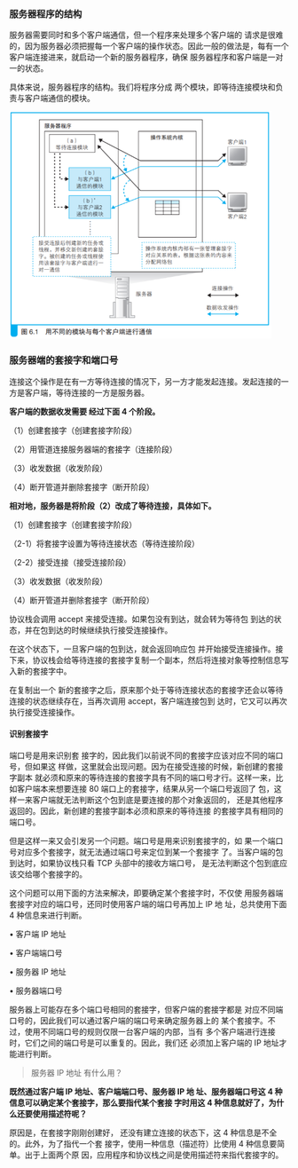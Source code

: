 ### 服务器程序的结构

服务器需要同时和多个客户端通信，但一个程序来处理多个客户端的 请求是很难的，因为服务器必须把握每一个客户端的操作状态。因此一般的做法是，每有一个客户端连接进来，就启动一个新的服务器程序，确保 服务器程序和客户端是一对一的状态。

具体来说，服务器程序的结构。我们将程序分成 两个模块，即等待连接模块和负责与客户端通信的模块。

<img src="../../../_assets/image/image-20200618215459751.png" alt="image-20200618215459751" style="zoom:67%;" />



### 服务器端的套接字和端口号

连接这个操作是在有一方等待连接的情况下，另一方才能发起连接。发起连接的一方是客户端，等待连接的一方是服务器。

**客户端的数据收发需要 经过下面 4 个阶段。** 

（1）创建套接字（创建套接字阶段） 

（2）用管道连接服务器端的套接字（连接阶段） 

（3）收发数据（收发阶段） 

（4）断开管道并删除套接字（断开阶段） 

**相对地，服务器是将阶段（2）改成了等待连接，具体如下。** 

（1）创建套接字（创建套接字阶段） 

（2-1）将套接字设置为等待连接状态（等待连接阶段） 

（2-2）接受连接（接受连接阶段） 

（3）收发数据（收发阶段） 

（4）断开管道并删除套接字（断开阶段）



协议栈会调用 accept 来接受连接。如果包没有到达，就会转为等待包 到达的状态，并在包到达的时候继续执行接受连接操作。

在这个状态下，一旦客户端的包到达，就会返回响应包 并开始接受连接操作。接下来，协议栈会给等待连接的套接字复制一个副本，然后将连接对象等控制信息写入新的套接字中。

在复制出一个 新的套接字之后，原来那个处于等待连接状态的套接字还会以等待连接的状态继续存在，当再次调用 accept，客户端连接包到 达时，它又可以再次执行接受连接操作。

#### 识别套接字

端口号是用来识别套 接字的，因此我们以前说不同的套接字应该对应不同的端口号，但如果这 样做，这里就会出现问题。因为在接受连接的时候，新创建的套接字副本 就必须和原来的等待连接的套接字具有不同的端口号才行。这样一来，比 如客户端本来想要连接 80 端口上的套接字，结果从另一个端口号返回了 包，这样一来客户端就无法判断这个包到底是要连接的那个对象返回的， 还是其他程序返回的。因此，新创建的套接字副本必须和原来的等待连接 的套接字具有相同的端口号。

但是这样一来又会引发另一个问题。端口号是用来识别套接字的，如 果一个端口号对应多个套接字，就无法通过端口号来定位到某一个套接字 了。当客户端的包到达时，如果协议栈只看 TCP 头部中的接收方端口号， 是无法判断这个包到底应该交给哪个套接字的。

这个问题可以用下面的方法来解决，即要确定某个套接字时，不仅使 用服务器端套接字对应的端口号，还同时使用客户端的端口号再加上 IP 地 址，总共使用下面 4 种信息来进行判断。

• 客户端 IP 地址 

• 客户端端口号

• 服务器 IP 地址 

• 服务器端口号

服务器上可能存在多个端口号相同的套接字，但客户端的套接字都是 对应不同端口号的，因此我们可以通过客户端的端口号来确定服务器上的 某个套接字。不过，使用不同端口号的规则仅限一台客户端的内部，当有 多个客户端进行连接时，它们之间的端口号是可以重复的。因此，我们还 必须加上客户端的 IP 地址才能进行判断。

> 服务器 IP 地址 有什么用？







**既然通过客户端 IP 地址、客户端端口号、服务器 IP 地 址、服务器端口号这 4 种信息可以确定某个套接字，那么要指代某个套接 字时用这 4 种信息就好了，为什么还要使用描述符呢？**

原因是，在套接字刚刚创建好， 还没有建立连接的状态下，这 4 种信息是不全的。此外，为了指代一个套 接字，使用一种信息（描述符）比使用 4 种信息要简单。出于上面两个原 因，应用程序和协议栈之间是使用描述符来指代套接字的。